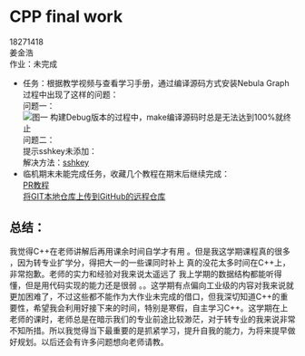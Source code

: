 # CPP final work
18271418  
姜金浩  
作业：未完成
- 任务：根据教学视频与查看学习手册，通过编译源码方式安装Nebula Graph
过程中出现了这样的问题：  
问题一：  
![图一](/Desktop/QQ20191229210457.png)
构建Debug版本的过程中，make编译源码时总是无法达到100%就终止  
问题二：  
提示sshkey未添加：  
解决方法：[sshkey](https://github.com/doJCHbest/-C-/blob/master/C%2B%2B%E5%A4%A7%E4%BD%9C%E4%B8%9A.md)    
- 临机期末未能完成任务，收藏几个教程在期末后继续完成：  
[PR教程](https://blog.csdn.net/u013068502/article/details/85399806)  
[将GIT本地仓库上传到GitHub的远程仓库](https://blog.csdn.net/weixin_42956785/article/details/88066532)   
## 总结：  

   我觉得C++在老师讲解后再用课余时间自学才有用 。但是我这学期课程真的很多 ，因为转专业扩学分，得把大一的一些课同时补上 真的没花太多时间在C++上，非常抱歉。老师的实力和经验对我来说太遥远了 我上学期的数据结构都能听得懂，但是用代码实现的能力还是很弱 。。这学期有点偏向工业级的内容对我来说就更加困难了，不过这些都不能作为大作业未完成的借口，但我深切知道C++的重要性，希望我会利用好接下来的时间，特别是寒假，自主学习C++。这学期在上老师的课时，老师总是在暗示我们的专业前途比较渺茫，对于转专业的我来说非常不知所措。所以我觉得当下最重要的是抓紧学习，提升自我的能力，为将来提早做好规划。以后还会有许多问题想向老师请教。
